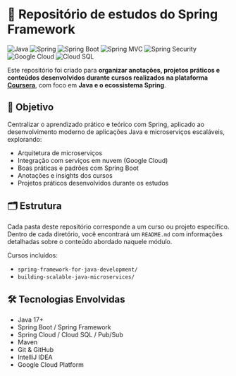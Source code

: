 # 🌱 Repositório de estudos do Spring Framework

![Java](https://img.shields.io/badge/Java-17+-orange?logo=java&logoColor=white&style=for-the-badge)
![Spring](https://img.shields.io/badge/Spring-Framework-6DB33F?logo=spring&logoColor=white&style=for-the-badge)
![Spring Boot](https://img.shields.io/badge/Spring_Boot-6DB33F?logo=springboot&logoColor=white&style=for-the-badge)
![Spring MVC](https://img.shields.io/badge/Spring_MVC-6DB33F?logo=spring&logoColor=white&style=for-the-badge)
![Spring Security](https://img.shields.io/badge/Spring_Security-4CAF50?logo=springsecurity&logoColor=white&style=for-the-badge)
![Google Cloud](https://img.shields.io/badge/Google_Cloud-Platform-4285F4?logo=googlecloud&logoColor=white&style=for-the-badge)
![Cloud SQL](https://img.shields.io/badge/Cloud_SQL-MySQL-informational?logo=googlecloud&logoColor=white&style=for-the-badge)


Este repositório foi criado para **organizar anotações, projetos práticos e conteúdos desenvolvidos durante cursos realizados na plataforma [Coursera](https://www.coursera.org/)**, com foco em **Java e o ecossistema Spring**.


## 📌 Objetivo

Centralizar o aprendizado prático e teórico com Spring, aplicado ao desenvolvimento moderno de aplicações Java e microserviços escaláveis, explorando:

- Arquitetura de microserviços
- Integração com serviços em nuvem (Google Cloud)
- Boas práticas e padrões com Spring Boot
- Anotações e insights dos cursos
- Projetos práticos desenvolvidos durante os estudos


## 🗂️ Estrutura

Cada pasta deste repositório corresponde a um curso ou projeto específico. Dentro de cada diretório, você encontrará um `README.md` com informações detalhadas sobre o conteúdo abordado naquele módulo.

Cursos incluídos:
- `spring-framework-for-java-development/`
- `building-scalable-java-microservices/`


## 🛠️ Tecnologias Envolvidas

- Java 17+  
- Spring Boot / Spring Framework  
- Spring Cloud / Cloud SQL / Pub/Sub  
- Maven  
- Git & GitHub  
- IntelliJ IDEA  
- Google Cloud Platform

